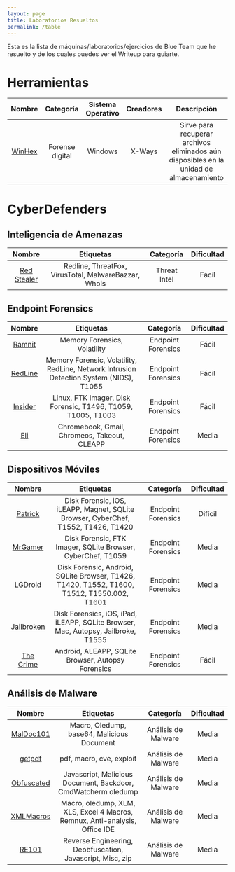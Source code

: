 ```yaml
---
layout: page
title: Laboratorios Resueltos
permalink: /table
---
```


Esta es la lista de máquinas/laboratorios/ejercicios de Blue Team que he resuelto y de los cuales puedes ver el Writeup para guiarte.


# Herramientas

|Nombre|Categoría|Sistema Operativo|Creadores|Descripción|
|:----:|:-------:|:---------------:|:-------:|:---------:|
|[WinHex](https://sokratica.github.io/sokratica/winhex)|Forense digital|Windows|X-Ways|Sirve para recuperar archivos eliminados aún disposibles en la unidad de almacenamiento|


# CyberDefenders

## Inteligencia de Amenazas

|Nombre|Etiquetas|Categoría|Dificultad|
|:----:|:-------:|:-------:|:--------:|
|[Red Stealer](https://sokratica.github.io/sokratica/redstealer)|Redline, ThreatFox, VirusTotal, MalwareBazzar, Whois|Threat Intel|Fácil|

## Endpoint Forensics

|Nombre|Etiquetas|Categoría|Dificultad|
|:----:|:-------:|:-------:|:--------:|
|[Ramnit](https://sokratica.github.io/sokratica/ramnitCD)|Memory Forensics, Volatility|Endpoint Forensics|Fácil|
|[RedLine](https://sokratica.github.io/sokratica/redilneCD)|Memory Forensic, Volatility, RedLine, Network Intrusion Detection System (NIDS), T1055|Endpoint Forensics|Fácil|
|[Insider](https://sokratica.github.io/sokratica/insiderCD)|Linux, FTK Imager, Disk Forensic, T1496, T1059, T1005, T1003|Endpoint Forensics|Fácil|
|[Eli](https://sokratica.github.io/sokratica/WU_Eli_cyberd)|Chromebook, Gmail, Chromeos, Takeout, CLEAPP|Endpoint Forensics|Media|


## Dispositivos Móviles

|Nombre|Etiquetas|Categoría|Dificultad|
|:----:|:-------:|:-------:|:--------:|
|[Patrick](https://sokratica.github.io/sokratica/Patrick)|Disk Forensic, iOS, iLEAPP, Magnet, SQLite Browser, CyberChef, T1552, T1426, T1420|Endpoint Forensics|Difícil|
|[MrGamer](https://sokratica.github.io/sokratica/MrGamer)|Disk Forensic, FTK Imager, SQLite Browser, CyberChef, T1059|Endpoint Forensics|Media|
|[LGDroid](https://sokratica.github.io/sokratica/LGDroid)|Disk Forensic, Android, SQLite Browser, T1426, T1420, T1552, T1600, T1512, T1550.002, T1601|Endpoint Forensics|Media|
|[Jailbroken](https://sokratica.github.io/sokratica/jailbroken)|Disk Forensics, iOS, iPad, iLEAPP, SQLite Browser, Mac, Autopsy, Jailbroke, T1555|Endpoint Forensics|Media|
|[The Crime](https://sokratica.github.io/sokratica/CDTheCrime)|Android, ALEAPP, SQLite Browser, Autopsy Forensics|Endpoint Forensics|Fácil|


## Análisis de Malware

|Nombre|Etiquetas|Categoría|Dificultad|
|:----:|:-------:|:-------:|:--------:|
|[MalDoc101](https://sokratica.github.io/sokratica/WU_maldoc101_cyberd)|Macro, Oledump, base64, Malicious Document|Análisis de Malware|Media|
|[getpdf](https://sokratica.github.io/sokratica/WU_getpdf_cyberd)|pdf, macro, cve, exploit|Análisis de Malware|Media|
|[Obfuscated](https://sokratica.github.io/sokratica/WU_obfuscated_cyberd)|Javascript, Malicious Document, Backdoor, CmdWatcherm oledump|Análisis de Malware|Media|
|[XMLMacros](https://sokratica.github.io/sokratica/WU_xlmMacros)|Macro, oledump, XLM, XLS, Excel 4 Macros, Remnux, Anti-analysis, Office IDE|Análisis de Malware|Media|
|[RE101](https://sokratica.github.io/sokratica/re101)|Reverse Engineering, Deobfuscation, Javascript, Misc, zip|Análisis de Malware|Media|
